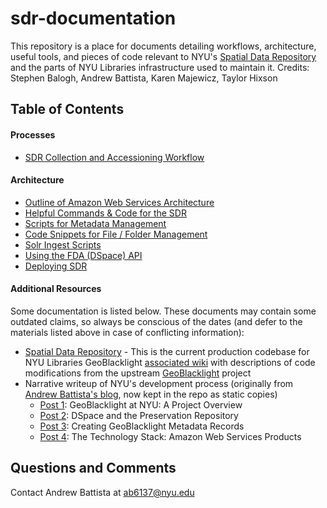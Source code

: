 # sdr-documentation

This repository is a place for documents detailing workflows, architecture, useful tools, and pieces of code relevant to NYU's [Spatial Data Repository](https://geo.nyu.edu) and the parts of NYU Libraries infrastructure used to maintain it. Credits: Stephen Balogh, Andrew Battista, Karen Majewicz, Taylor Hixson

## Table of Contents

#### Processes
- [SDR Collection and Accessioning Workflow](accessioning-workflow.md)

#### Architecture
- [Outline of Amazon Web Services Architecture](sdr-on-aws.md)
- [Helpful Commands & Code for the SDR](code-examples.md)
- [Scripts for Metadata Management](metadata-management.md)
- [Code Snippets for File / Folder Management](file-management.md)
- [Solr Ingest Scripts](solr-ingest.md)
- [Using the FDA (DSpace) API](fda-api.md)
- [Deploying SDR](deployment.md)
#### Additional Resources

Some documentation is listed below. These documents may contain some outdated claims, so always be conscious of the dates (and defer to the materials listed above in case of conflicting information):

- [Spatial Data Repository](https://github.com/nyulibraries/spatial_data_repository) - This is the current production codebase for NYU Libraries GeoBlacklight [associated wiki](https://github.com/NYULibraries/spatial_data_repository/wiki) with descriptions of code modifications from the upstream [GeoBlacklight](https://github.com/geoblacklight/geoblacklight) project
- Narrative writeup of NYU's development process (originally from [Andrew Battista's blog](https://andrewbattista.github.io/), now kept in the repo as static copies)
  - [Post 1](./posts/2018-01-09-geoblacklight-overview.md): GeoBlacklight at NYU: A Project Overview
  - [Post 2](./posts/2018-01-10-preservation.md): DSpace and the Preservation Repository
  - [Post 3](./posts/2018-01-11-creating-geoblacklight-metadata.md): Creating GeoBlacklight Metadata Records
  - [Post 4](./posts/2018-01-12-technology-stack-sdr.md): The Technology Stack: Amazon Web Services Products
  
## Questions and Comments
  
  Contact Andrew Battista at <ab6137@nyu.edu>
